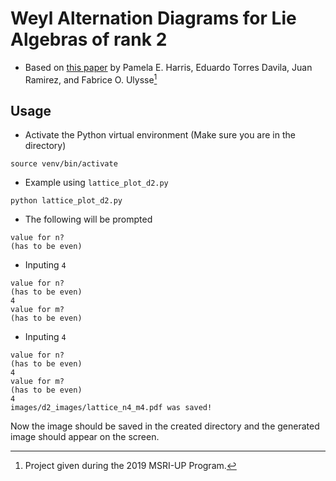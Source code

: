 # Weyl Alternation Diagrams for Lie Algebras of rank 2
* Based on [this paper](#) by Pamela E. Harris, Eduardo Torres Davila, Juan Ramirez, and Fabrice O. Ulysse[^1]

## Usage
* Activate the Python virtual environment (Make sure you are in the directory)

`source venv/bin/activate`

* Example using `lattice_plot_d2.py`

`python lattice_plot_d2.py`

* The following will be prompted

```
value for n?
(has to be even)

```

* Inputing `4`

```
value for n?
(has to be even)
4
value for m?
(has to be even)
```

* Inputing `4`

```
value for n?
(has to be even)
4
value for m?
(has to be even)
4
images/d2_images/lattice_n4_m4.pdf was saved!
```

Now the image should be saved in the created directory and the generated image
should appear on the screen.


[^1]: Project given during the 2019 MSRI-UP Program.
